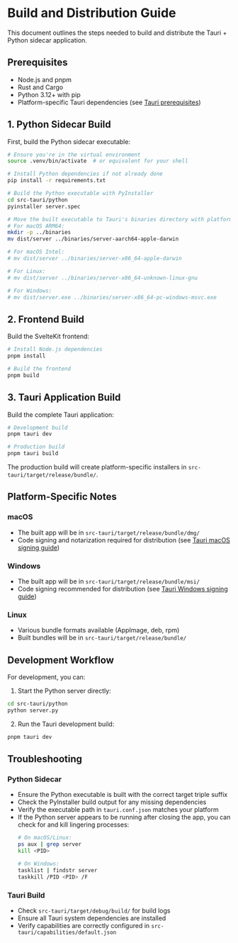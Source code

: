 # Build and Distribution Guide

This document outlines the steps needed to build and distribute the Tauri + Python sidecar application.

## Prerequisites

- Node.js and pnpm
- Rust and Cargo
- Python 3.12+ with pip
- Platform-specific Tauri dependencies (see [Tauri prerequisites](https://tauri.app/v2/guides/getting-started/prerequisites))

## 1. Python Sidecar Build

First, build the Python sidecar executable:

```bash
# Ensure you're in the virtual environment
source .venv/bin/activate  # or equivalent for your shell

# Install Python dependencies if not already done
pip install -r requirements.txt

# Build the Python executable with PyInstaller
cd src-tauri/python
pyinstaller server.spec

# Move the built executable to Tauri's binaries directory with platform-specific suffix
# For macOS ARM64:
mkdir -p ../binaries
mv dist/server ../binaries/server-aarch64-apple-darwin

# For macOS Intel:
# mv dist/server ../binaries/server-x86_64-apple-darwin

# For Linux:
# mv dist/server ../binaries/server-x86_64-unknown-linux-gnu

# For Windows:
# mv dist/server.exe ../binaries/server-x86_64-pc-windows-msvc.exe
```

## 2. Frontend Build

Build the SvelteKit frontend:

```bash
# Install Node.js dependencies
pnpm install

# Build the frontend
pnpm build
```

## 3. Tauri Application Build

Build the complete Tauri application:

```bash
# Development build
pnpm tauri dev

# Production build
pnpm tauri build
```

The production build will create platform-specific installers in `src-tauri/target/release/bundle/`.

## Platform-Specific Notes

### macOS
- The built app will be in `src-tauri/target/release/bundle/dmg/`
- Code signing and notarization required for distribution (see [Tauri macOS signing guide](https://tauri.app/v2/guides/distribution/sign-macos))

### Windows
- The built app will be in `src-tauri/target/release/bundle/msi/`
- Code signing recommended for distribution (see [Tauri Windows signing guide](https://tauri.app/v2/guides/distribution/sign-windows))

### Linux
- Various bundle formats available (AppImage, deb, rpm)
- Built bundles will be in `src-tauri/target/release/bundle/`

## Development Workflow

For development, you can:

1. Start the Python server directly:
```bash
cd src-tauri/python
python server.py
```

2. Run the Tauri development build:
```bash
pnpm tauri dev
```

## Troubleshooting

### Python Sidecar
- Ensure the Python executable is built with the correct target triple suffix
- Check the PyInstaller build output for any missing dependencies
- Verify the executable path in `tauri.conf.json` matches your platform
- If the Python server appears to be running after closing the app, you can check for and kill lingering processes:
  ```bash
  # On macOS/Linux:
  ps aux | grep server
  kill <PID>

  # On Windows:
  tasklist | findstr server
  taskkill /PID <PID> /F
  ```

### Tauri Build
- Check `src-tauri/target/debug/build/` for build logs
- Ensure all Tauri system dependencies are installed
- Verify capabilities are correctly configured in `src-tauri/capabilities/default.json` 